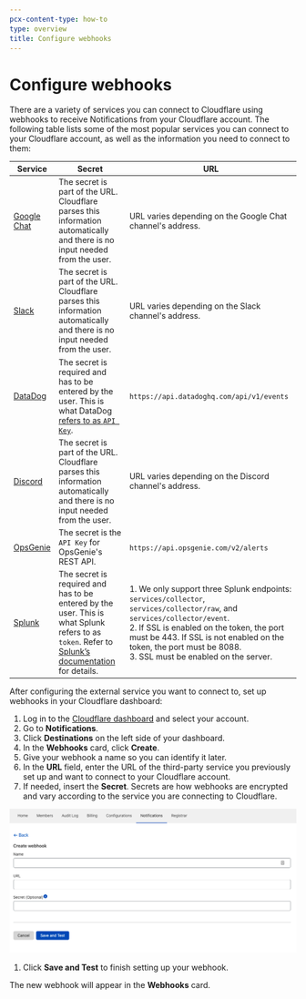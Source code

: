 ```yaml
---
pcx-content-type: how-to
type: overview
title: Configure webhooks
---
```


<ContentColumn>

# Configure webhooks

There are a variety of services you can connect to Cloudflare using webhooks to receive Notifications from your Cloudflare account. The following table lists some of the most popular services you can connect to your Cloudflare account, as well as the information you need to connect to them:

</ContentColumn>

<TableWrap>

| Service                                                                                    | Secret                                                                                                                                                                                                                                                                                                       | URL                                                                                                                                                                                                                                                                                              |
| ------------------------------------------------------------------------------------------ | ------------------------------------------------------------------------------------------------------------------------------------------------------------------------------------------------------------------------------------------------------------------------------------------------------------ | ------------------------------------------------------------------------------------------------------------------------------------------------------------------------------------------------------------------------------------------------------------------------------------------------ |
| [Google Chat](https://developers.google.com/chat/how-tos/webhooks)                         | The secret is part of the URL. Cloudflare parses this information automatically and there is no input needed from the user.                                                                                                                                                                                  | URL varies depending on the Google Chat channel's address.                                                                                                                                                                                                                                       |
| [Slack](https://api.slack.com/messaging/webhooks)                                          | The secret is part of the URL. Cloudflare parses this information automatically and there is no input needed from the user.                                                                                                                                                                                  | URL varies depending on the Slack channel's address.                                                                                                                                                                                                                                             |
| [DataDog](https://docs.datadoghq.com/api/latest/events/#post-an-event)                     | The secret is required and has to be entered by the user. This is what DataDog [refers to as `API Key`](https://app.datadoghq.com/account/settings#api).                                                                                                                                                     | `https://api.datadoghq.com/api/v1/events`                                                                                                                                                                                                                                                        |
| [Discord](https://discord.com/developers/docs/resources/webhook#execute-webhook)           | The secret is part of the URL. Cloudflare parses this information automatically and there is no input needed from the user.                                                                                                                                                                                  | URL varies depending on the Discord channel's address.                                                                                                                                                                                                                                           |
| [OpsGenie](https://support.atlassian.com/opsgenie/docs/create-a-default-api-integration)   | The secret is the `API Key` for OpsGenie's REST API.                                                                                                                                                                                                                                                         | `https://api.opsgenie.com/v2/alerts`                                                                                                                                                                                                                                                             |
| [Splunk](https://docs.splunk.com/Documentation/Splunk/8.2.2/Data/UsetheHTTPEventCollector) | The secret is required and has to be entered by the user. This is what Splunk refers to as `token`. Refer to [Splunk’s documentation](https://docs.splunk.com/Documentation/Splunk/8.2.2/Data/UsetheHTTPEventCollector#How_the_Splunk_platform_uses_HTTP_Event_Collector_tokens_to_get_data_in) for details. | 1. We only support three Splunk endpoints: `services/collector`, `services/collector/raw`, and `services/collector/event`. <br/> 2. If SSL is enabled on the token, the port must be 443. If SSL is not enabled on the token, the port must be 8088. <br/> 3. SSL must be enabled on the server. |

</TableWrap>

<ContentColumn>

After configuring the external service you want to connect to, set up webhooks in your Cloudflare dashboard:

1. Log in to the [Cloudflare dashboard](https://dash.cloudflare.com/login) and select your account.
1. Go to **Notifications**.
1. Click **Destinations** on the left side of your dashboard.
1. In the **Webhooks** card, click **Create**.
1. Give your webhook a name so you can identify it later.
1. In the **URL** field, enter the URL of the third-party service you previously set up and want to connect to your Cloudflare account.
1. If needed, insert the **Secret**. Secrets are how webhooks are encrypted and vary according to the service you are connecting to Cloudflare.

![Webhooks secret](../../static/images/notifications/webhooks.png)

1. Click **Save and Test** to finish setting up your webhook.

The new webhook will appear in the **Webhooks** card.

</ContentColumn>